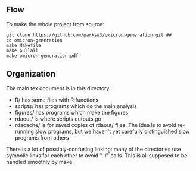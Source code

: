 
## Flow

To make the whole project from source:

```
git clone https://github.com/parksw3/omicron-generation.git ##
cd omicron-generation
make Makefile
make pullall
make omicron-generation.pdf
```


## Organization

The main tex document is in this directory.

* R/ has some files with R functions
* scripts/ has programs which do the main analysis
* figures/ has programs which make the figures
* rdaout/ is where scripts outputs go
* rdacache/ is for saved copies of rdaout/ files. The idea is to avoid re-running slow programs, but we haven't yet carefully distinguished slow programs from others

There is a lot of possibly-confusing linking: many of the directories use symbolic links for each other to avoid "../" calls. This is all supposed to be handled smoothly by make.
